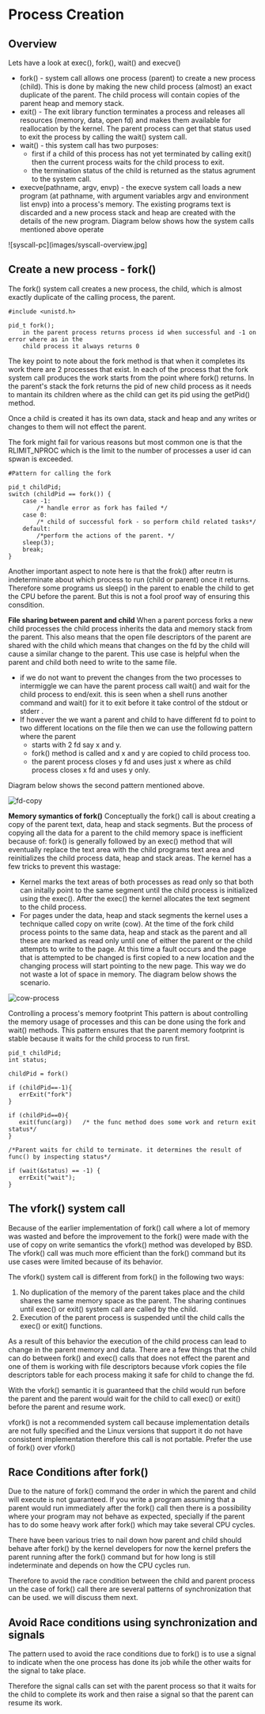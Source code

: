 # Process Creation 

## Overview 
Lets have a look at exec(), fork(), wait() and execve()

* fork() - system call allows one process (parent) to create a new process (child). This is done by
  making the new child process (almost) an exact duplicate of the parent. The child process will
  contain copies of the parent heap and memory stack. 
* exit() - The exit library function terminates a process and releases all resources (memory, data,
  open fd) and makes them available for reallocation by the kernel. The parent process can get that
  status used to exit the process by calling the wait() system call.
* wait() - this system call has two purposes: 
	* first if a child of this process has not yet terminated by calling exit() then the current
	  process waits for the child process to exit. 
	* the termination status of the child is returned as the status agrument to the system call. 
* execve(pathname, argv, envp) - the execve system call loads a new program (at pathname, with
  argument variables argv and environment list envp) into a process's memory. The existing programs
  text is discarded and a new process stack and heap are created with the details of the new
  program. Diagram below shows how the system calls mentioned above operate 

![syscall-pc](images/syscall-overview.jpg]


## Create a new process - fork() 
The fork() system call creates a new process, the child, which is almost exactly duplicate of the
calling process, the parent. 

```
#include <unistd.h> 

pid_t fork();
	in the parent process returns process id when successful and -1 on error where as in the
	child process it always returns 0 
```
The key point to note about the fork method is that when it completes its work there are 2 processes
that exist. In each of the process that the fork system call produces the work starts from the point
where fork() returns. In the parent's stack the fork returns the pid of new child process as it
needs to mantain its children where as the child can get its pid using the getPid() method. 

Once a child is created it has its own data, stack and heap and any writes or changes to them will
not effect the parent. 

The fork might fail for various reasons but most common one is that the RLIMIT_NPROC which is the
limit to the number of processes a user id can spwan is exceeded. 

```
#Pattern for calling the fork

pid_t childPid;  
switch (childPid == fork()) {
    case -1: 
    	/* handle error as fork has failed */
    case 0: 
    	/* child of successful fork - so perform child related tasks*/
    default: 
    	/*perform the actions of the parent. */
	sleep(3); 
	break;
}
```
Another important aspect to note here is that the frok() after reutrn is indeterminate about which
process to run (child or parent) once it returns. Therefore some programs us sleep() in the parent
to enable the child to get the CPU before the parent. But this is not a fool proof way of ensuring
this consdition. 

**File sharing between parent and child** 
When a parent porcess forks a new child processes the child process inherits the data and memory
stack from the parent. This also means that the open file descriptors of the parent are shared with
the child which means that changes on the fd by the child will cause a similar change to the parent.
This use case is helpful when the parent and child both need to write to the same file. 
* if we do not want to prevent the changes from the two processes to intermiggle we can have the
  parent process call wait() and wait for the child process to end/exit. this is seen when a shell
  runs another command and wait() for it to exit before it take control of the stdout or stderr .
* If however the we want a parent and child to have different fd to point to two different locations
  on the file then we can use the following pattern where the parent 
  	* starts with 2 fd say x and y. 
	* fork() method is called and x and y are copied to child process too. 
	* the parent process closes y fd and uses just x where as child process closes x fd and uses
	  y only. 

Diagram below shows the second pattern mentioned above.  

![fd-copy](images/fd-copy.jpg)

**Memory symantics of fork()**
Conceptually the fork() call is about creating a copy of the parent text, data, heap and stack
segments. But the process of copying all the data for a parent to the child memory space is
inefficient because of: fork() is generally followed by an exec() method that will eventually replace 
the text area with the child programs text area and reinitializes the child process data, heap and stack areas. 
The kernel has a few tricks to prevent this wastage: 
* Kernel marks the text areas of both processes as read only so that both can initally point to the
  same segment until the child process is initialized using the exec(). After the exec() the kernel
  allocates the text segment to the child process. 
* For pages under the data, heap and stack segments the kernel uses a technique called copy on write
  (cow). At the time of the fork child process points to the same data, heap and stack as the parent
  and all these are marked as read only until one of either the parent or the child attempts to
  write to the page. At this time a fault occurs and the page that is attempted to be changed is
  first copied to a new location and the changing process will start pointing to the new page. This
  way we do not waste a lot of space in memory. The diagram below shows the scenario. 

![cow-process](images/cow.jpg)

Controlling a process's memory footprint 
This pattern is about controlling the memory usage of processes and this can be done using the fork
and wait() methods. This pattern ensures that the parent memory footprint is stable because it waits
for the child process to run first. 

```
pid_t childPid; 
int status; 

childPid = fork() 

if (childPid==-1){
   errExit("fork") 
} 

if (childPid==0){
   exit(func(arg))   /* the func method does some work and return exit status*/ 
} 

/*Parent waits for child to terminate. it determines the result of func() by inspecting status*/

if (wait(&status) == -1) {
   errExit("wait");
}

```

## The vfork() system call 
Because of the earlier implementation of fork() call where a lot of memory was wasted and before the
improvement to the fork() were made with the use of copy on write semantics the vfork() method was
developed by BSD. The vfork() call was much more efficient than the fork() command but its use cases
were limited because of its behavior. 

The vfork() system call is different from fork() in the following two ways: 
1. No duplication of the memory of the parent takes place and the child shares the same memory space
   as the parent. The sharing continues until exec() or exit() system call are called by the child. 
2. Execution of the parent process is suspended until the child calls the exec() or exit()
   functions. 

As a result of this behavior the execution of the child process can lead to change in the parent
memory and data. There are a few things that the child can do between fork() and exec() calls that
does not effect the parent and one of them is working with file descriptors because vfork copies the
file descriptors table for each process making it safe for child to change the fd. 

With the vfork() semantic it is guaranteed that the child would run before the parent and the parent
would wait for the child to call exec() or exit() before the parent and resume work. 

vfork() is not a recommended system call because implementation details are not fully specified and
the Linux versions that support it do not have consistent implementation therefore this call is not
portable. Prefer the use of fork() over vfork() 


## Race Conditions after fork() 
Due to the nature of fork() command the order in which the parent and child will execute is not
guaranteed. If you write a program assuming that a parent would run immediately after the fork()
call then there is a possibility where your program may not behave as expected, specially if the
parent has to do some heavy work after fork() which may take several CPU cycles. 

There have been various tries to nail down how parent and child should behave after fork() by the
kernel developers for now the kernel prefers the parent running after the fork() command but for how
long is still indeterminate and depends on how the CPU cycles run. 

Therefore to avoid the race condition between the child and parent process un the case of fork()
call there are several patterns of synchronization that can be used. we will discuss them next. 

## Avoid Race conditions using synchronization and signals 
The pattern used to avoid the race conditions due to fork() is to use a signal to indicate when the
one process has done its job while the other waits for the signal to take place. 

Therefore the signal calls can set with the parent process so that it waits for the child to
complete its work and then raise a signal so that the parent can resume its work. 


